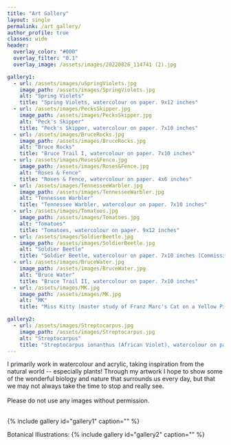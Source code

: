 ```yaml
---
title: "Art Gallery"
layout: single
permalink: /art_gallery/
author_profile: true
classes: wide
header:
  overlay_color: "#000"
  overlay_filter: "0.1"
  overlay_image: /assets/images/20220826_114741 (2).jpg

gallery1:
  - url: /assets/images/uSpringViolets.jpg
    image_path: /assets/images/SpringViolets.jpg
    alt: "Spring Violets"
    title: "Spring Violets, watercolour on paper. 9x12 inches"
  - url: /assets/images/PecksSkipper.jpg
    image_path: /assets/images/PecksSkipper.jpg
    alt: "Peck's Skipper"
    title: "Peck's Skipper, watercolour on paper. 7x10 inches"
  - url: /assets/images/BruceRocks.jpg
    image_path: /assets/images/BruceRocks.jpg
    alt: "Bruce Rocks"
    title: "Bruce Trail I, watercolour on paper. 7x10 inches"
  - url: /assets/images/Roses&Fence.jpg
    image_path: /assets/images/Roses&Fence.jpg
    alt: "Roses & Fence"
    title: "Roses & Fence, watercolour on paper. 4x6 inches"
  - url: /assets/images/TennesseeWarbler.jpg
    image_path: /assets/images/TennesseeWarbler.jpg
    alt: "Tennessee Warbler"
    title: "Tennessee Warbler, watercolour on paper. 7x10 inches"
  - url: /assets/images/Tomatoes.jpg
    image_path: /assets/images/Tomatoes.jpg
    alt: "Tomatoes"
    title: "Tomatoes, watercolour on paper. 9x12 inches"
  - url: /assets/images/SoldierBeetle.jpg
    image_path: /assets/images/SoldierBeetle.jpg
    alt: "Soldier Beetle"
    title: "Soldier Beetle, watercolour on paper. 7x10 inches (Commission)"
  - url: /assets/images/BruceWater.jpg
    image_path: /assets/images/BruceWater.jpg
    alt: "Bruce Water"
    title: "Bruce Trail II, watercolour on paper. 7x10 inches"
  - url: /assets/images/MK.jpg
    image_path: /assets/images/MK.jpg
    alt: "MK"
    title: "Miss Kitty (master study of Franz Marc's Cat on a Yellow Pillow), acrylic on canvas. 12x16 inches"

gallery2:
  - url: /assets/images/Streptocarpus.jpg
    image_path: /assets/images/Streptocarpus.jpg
    alt: "Streptocarpus"
    title: "Streptocarpus ionanthus (African Violet), watercolour on paper. 10x14 inches"
---
```


I primarily work in watercolour and acrylic, taking inspiration from the natural world -- especially plants! Through my artwork I hope to show some of the wonderful biology and nature that surrounds us every day, but that we may not always take the time to stop and really see. <br><br> Please do not use any images without permission. <br><br>

{% include gallery id="gallery1" caption="" %}

Botanical Illustrations:
{% include gallery id="gallery2" caption="" %}
